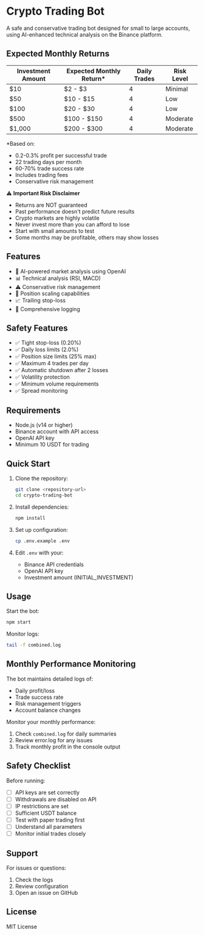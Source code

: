 # Crypto Trading Bot

A safe and conservative trading bot designed for small to large accounts, using AI-enhanced technical analysis on the Binance platform.

## Expected Monthly Returns

| Investment Amount | Expected Monthly Return* | Daily Trades | Risk Level |
|------------------|-------------------------|--------------|------------|
| $10              | $2 - $3                | 4            | Minimal    |
| $50              | $10 - $15              | 4            | Low        |
| $100             | $20 - $30              | 4            | Low        |
| $500             | $100 - $150            | 4            | Moderate   |
| $1,000           | $200 - $300            | 4            | Moderate   |

*Based on:
- 0.2-0.3% profit per successful trade
- 22 trading days per month
- 60-70% trade success rate
- Includes trading fees
- Conservative risk management

⚠️ **Important Risk Disclaimer**
- Returns are NOT guaranteed
- Past performance doesn't predict future results
- Crypto markets are highly volatile
- Never invest more than you can afford to lose
- Start with small amounts to test
- Some months may be profitable, others may show losses

## Features

- 🤖 AI-powered market analysis using OpenAI
- 📊 Technical analysis (RSI, MACD)
- ⚠️ Conservative risk management
- 🔄 Position scaling capabilities
- 📈 Trailing stop-loss
- 📝 Comprehensive logging

## Safety Features

- ✅ Tight stop-loss (0.20%)
- ✅ Daily loss limits (2.0%)
- ✅ Position size limits (25% max)
- ✅ Maximum 4 trades per day
- ✅ Automatic shutdown after 2 losses
- ✅ Volatility protection
- ✅ Minimum volume requirements
- ✅ Spread monitoring

## Requirements

- Node.js (v14 or higher)
- Binance account with API access
- OpenAI API key
- Minimum 10 USDT for trading

## Quick Start

1. Clone the repository:
   ```bash
   git clone <repository-url>
   cd crypto-trading-bot
   ```

2. Install dependencies:
   ```bash
   npm install
   ```

3. Set up configuration:
   ```bash
   cp .env.example .env
   ```

4. Edit `.env` with your:
   - Binance API credentials
   - OpenAI API key
   - Investment amount (INITIAL_INVESTMENT)

## Usage

Start the bot:
```bash
npm start
```

Monitor logs:
```bash
tail -f combined.log
```

## Monthly Performance Monitoring

The bot maintains detailed logs of:
- Daily profit/loss
- Trade success rate
- Risk management triggers
- Account balance changes

Monitor your monthly performance:
1. Check `combined.log` for daily summaries
2. Review error.log for any issues
3. Track monthly profit in the console output

## Safety Checklist

Before running:
- [ ] API keys are set correctly
- [ ] Withdrawals are disabled on API
- [ ] IP restrictions are set
- [ ] Sufficient USDT balance
- [ ] Test with paper trading first
- [ ] Understand all parameters
- [ ] Monitor initial trades closely

## Support

For issues or questions:
1. Check the logs
2. Review configuration
3. Open an issue on GitHub

## License

MIT License 